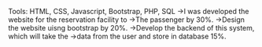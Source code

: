Tools: HTML, CSS, Javascript, Bootstrap, PHP, SQL
->I was developed the website for the reservation facility to
->The passenger by 30%.
->Design the website uisng bootstrap by 20%.
->Develop the backend of this system, which will take the
->data from the user and store in database 15%.

